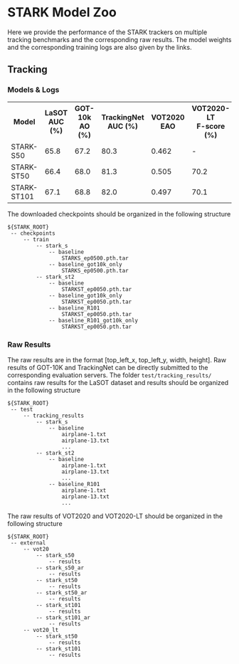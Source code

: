 # STARK Model Zoo

Here we provide the performance of the STARK trackers on multiple tracking benchmarks and the corresponding raw results. 
The model weights and the corresponding training logs are also given by the links.

## Tracking
### Models & Logs

<table>
  <tr>
    <th>Model</th>
    <th>LaSOT<br>AUC (%)</th>
    <th>GOT-10k<br>AO (%)</th>
    <th>TrackingNet<br>AUC (%)</th>
    <th>VOT2020<br>EAO</th>
    <th>VOT2020-LT<br>F-score (%)</th>
    <th>Models</th>
    <th>Logs</th>
    <th>Logs(GOT10K)</th>
  </tr>
  <tr>
    <td>STARK-S50</td>
    <td>65.8</td>
    <td>67.2</td>
    <td>80.3</td>
    <td>0.462</td>
    <td>-</td>
    <td><a href="https://drive.google.com/drive/folders/1144cEuF_yn9UwTfrSVl5wmaMK3F92q42?usp=sharing">model</a></td>
    <td><a href="https://drive.google.com/file/d/1_YI0CX52vg8zN6hWsYK22_78FXPiukdv/view?usp=sharing">log</a></td>
    <td><a href="https://drive.google.com/file/d/1xLUeV9I9tejT4eYd1mYpeB_AsndiaJNI/view?usp=sharing">log</a></td>
  </tr>
  <tr>
    <td>STARK-ST50</td>
    <td>66.4</td>
    <td>68.0</td>
    <td>81.3</td>
    <td>0.505</td>
    <td>70.2</td>
    <td><a href="https://drive.google.com/drive/folders/1fSgll53ZnVKeUn22W37Nijk-b9LGhMdN?usp=sharing">model</a></td>
    <td><a href="https://drive.google.com/drive/folders/1RcPoBxI1_E6U9s5Y6BEhQH_ov-sT7SJM?usp=sharing">log</a></td>
    <td><a href="https://drive.google.com/drive/folders/13guPF1MUOaRa09_4y_K9do9yhQsC_y_y?usp=sharing">log</a></td>
  </tr>
  <tr>
    <td>STARK-ST101</td>
    <td>67.1</td>
    <td>68.8</td>
    <td>82.0</td>
    <td>0.497</td>
    <td>70.1</td>
    <td><a href="https://drive.google.com/drive/folders/1fSgll53ZnVKeUn22W37Nijk-b9LGhMdN?usp=sharing">model</a></td>
    <td><a href="https://drive.google.com/drive/folders/1nTDRfG0K0w2XiP5RDrYJXhotUYQJBNoY?usp=sharing">log</a></td>
    <td><a href="https://drive.google.com/drive/folders/1PR6PRdARHFKBDSjoqeO7qxx9y87AZWSD?usp=sharing">log</a></td>
  </tr>


</table>

The downloaded checkpoints should be organized in the following structure
   ```
   ${STARK_ROOT}
    -- checkpoints
        -- train
            -- stark_s
                -- baseline
                    STARKS_ep0500.pth.tar
                -- baseline_got10k_only
                    STARKS_ep0500.pth.tar
            -- stark_st2
                -- baseline
                    STARKST_ep0050.pth.tar
                -- baseline_got10k_only
                    STARKST_ep0050.pth.tar
                -- baseline_R101
                    STARKST_ep0050.pth.tar
                -- baseline_R101_got10k_only
                    STARKST_ep0050.pth.tar
   ```
### Raw Results
The raw results are in the format [top_left_x, top_left_y, width, height]. Raw results of GOT-10K and TrackingNet can be 
directly submitted to the corresponding evaluation servers. The folder ```test/tracking_results/``` contains raw results 
for the LaSOT dataset and results should be organized in the following structure
   ```
   ${STARK_ROOT}
    -- test
        -- tracking_results
            -- stark_s
                -- baseline
                    airplane-1.txt
                    airplane-13.txt
                    ...
            -- stark_st2
                -- baseline
                    airplane-1.txt
                    airplane-13.txt
                    ...
                -- baseline_R101
                    airplane-1.txt
                    airplane-13.txt
                    ...
   ```
The raw results of VOT2020 and VOT2020-LT should be organized in the following structure
   ```
   ${STARK_ROOT}
    -- external
        -- vot20
            -- stark_s50
                -- results
            -- stark_s50_ar
                -- results
            -- stark_st50
                -- results
            -- stark_st50_ar
                -- results
            -- stark_st101
                -- results
            -- stark_st101_ar
                -- results
        -- vot20_lt
            -- stark_st50
                -- results
            -- stark_st101
                -- results
   ```